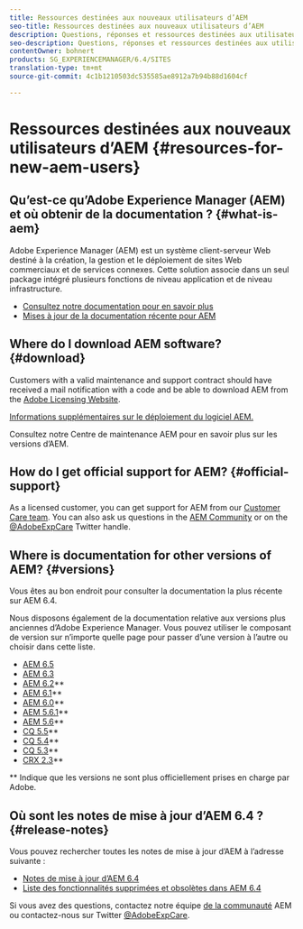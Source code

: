 ```yaml
---
title: Ressources destinées aux nouveaux utilisateurs d’AEM
seo-title: Ressources destinées aux nouveaux utilisateurs d’AEM
description: Questions, réponses et ressources destinées aux utilisateurs qui découvrent AEM
seo-description: Questions, réponses et ressources destinées aux utilisateurs qui découvrent AEM
contentOwner: bohnert
products: SG_EXPERIENCEMANAGER/6.4/SITES
translation-type: tm+mt
source-git-commit: 4c1b1210503dc535585ae8912a7b94b88d1604cf

---
```



# Ressources destinées aux nouveaux utilisateurs d’AEM {#resources-for-new-aem-users}

## Qu’est-ce qu’Adobe Experience Manager (AEM) et où obtenir de la documentation ? {#what-is-aem}

Adobe Experience Manager (AEM) est un système client-serveur Web destiné à la création, la gestion et le déploiement de sites Web commerciaux et de services connexes. Cette solution associe dans un seul package intégré plusieurs fonctions de niveau application et de niveau infrastructure.

* [Consultez notre documentation pour en savoir plus](/help/sites-deploying/home.md)
* [Mises à jour de la documentation récente pour AEM](https://helpx.adobe.com/experience-manager/documentation-updates.html)

## Where do I download AEM software? {#download}

Customers with a valid maintenance and support contract should have received a mail notification with a code and be able to download AEM from the [Adobe Licensing Website](http://licensing.adobe.com/).

[Informations supplémentaires sur le déploiement du logiciel AEM.](/help/sites-deploying/home.md)

Consultez notre Centre de maintenance [](https://helpx.adobe.com/experience-manager/aem-releases-updates.html) AEM pour en savoir plus sur les versions d’AEM.

## How do I get official support for AEM? {#official-support}

As a licensed customer, you can get support for AEM from our [Customer Care team](https://helpx.adobe.com/marketing-cloud/contact-support.html). You can also ask us questions in the [AEM Community](https://forums.adobe.com/community/experience-cloud/marketing-cloud/experience-manager) or on the [@AdobeExpCare](https://twitter.com/adobeexpcare) Twitter handle.

## Where is documentation for other versions of AEM? {#versions}

Vous êtes au bon endroit pour consulter la documentation la plus récente sur AEM 6.4.

Nous disposons également de la documentation relative aux versions plus anciennes d’Adobe Experience Manager. Vous pouvez utiliser le composant de version sur n’importe quelle page pour passer d’une version à l’autre ou choisir dans cette liste.

* [AEM 6.5](https://helpx.adobe.com/support/experience-manager/6-5.html)
* [AEM 6.3](https://helpx.adobe.com/support/experience-manager/6-3.html)
* [AEM 6.2](https://helpx.adobe.com/support/experience-manager/6-2.html)**
* [AEM 6.1](https://docs.adobe.com/docs/en/aem/6-1.html)**
* [AEM 6.0](https://docs.adobe.com/docs/en/aem/6-0.html)**
* [AEM 5.6.1](https://helpx.adobe.com/experience-manager/aem-previous-versions.html)**
* [AEM 5.6](https://helpx.adobe.com/experience-manager/aem-previous-versions.html)**
* [CQ 5.5](https://helpx.adobe.com/experience-manager/aem-previous-versions.html)**
* [CQ 5.4](https://helpx.adobe.com/experience-manager/aem-previous-versions.html)**
* [CQ 5.3](https://helpx.adobe.com/experience-manager/aem-previous-versions.html)**
* [CRX 2.3](https://helpx.adobe.com/experience-manager/aem-previous-versions.html)**

** Indique que les versions ne sont plus officiellement prises en charge par Adobe.

## Où sont les notes de mise à jour d’AEM 6.4 ? {#release-notes}

Vous pouvez rechercher toutes les notes de mise à jour d’AEM à l’adresse suivante :

* [Notes de mise à jour d’AEM 6.4](/help/release-notes/home.md)
* [Liste des fonctionnalités supprimées et obsolètes dans AEM 6.4](/help/release-notes/deprecated-removed-features.md)

Si vous avez des questions, contactez notre équipe [de la communauté](http://help-forums.adobe.com/content/adobeforums/en/experience-manager-forum/adobe-experience-manager.html) AEM ou contactez-nous sur Twitter [@AdobeExpCare](https://twitter.com/adobeexpcare).
